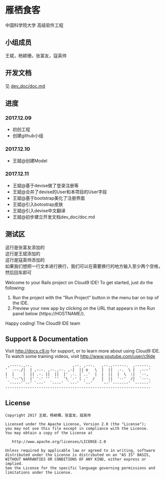 雁栖食客
===============

中国科学院大学 高级软件工程

小组成员
----
王斌，杨颖珊，张富友，寇英帅</br>

开发文档
----
见 [dev_doc/doc.md](https://github.com/UCAS-MICROTEAM/Yanqishike/blob/master/dev_doc/doc.md)

进度
-----
### 2017.12.09
* 初创工程
* 创建github小组

### 2017.12.10
* 王斌@创建Model  

### 2017.12.11
* 王斌@基于devise做了登录注册等  
* 王斌@合并了devise的User和本项目的User字段  
* 王斌@基于bootstrap美化了注册界面  
* 王斌@引入botostrap皮肤
* 王斌@引入devise中文翻译
* 王斌@初步建立开发文档dev_doc/doc.md


测试区
----
这行是张富友添加的  
这行是王斌添加的  
这行是寇英帅添加的  
如果我们想把一行文本进行换行，我们可以在需要换行的地方输入至少两个空格，然后回车即可  
  
Welcome to your Rails project on Cloud9 IDE!
To get started, just do the following:

1. Run the project with the "Run Project" button in the menu bar on top of the IDE.
2. Preview your new app by clicking on the URL that appears in the Run panel below (https://HOSTNAME/).

Happy coding!
The Cloud9 IDE team

## Support & Documentation

Visit http://docs.c9.io for support, or to learn more about using Cloud9 IDE. 
To watch some training videos, visit http://www.youtube.com/user/c9ide


     ,-----.,--.                  ,--. ,---.   ,--.,------.  ,------.
    '  .--./|  | ,---. ,--.,--. ,-|  || o   \  |  ||  .-.  \ |  .---'
    |  |    |  || .-. ||  ||  |' .-. |`..'  |  |  ||  |  \  :|  `--, 
    '  '--'\|  |' '-' ''  ''  '\ `-' | .'  /   |  ||  '--'  /|  `---.
     `-----'`--' `---'  `----'  `---'  `--'    `--'`-------' `------'
    ----------------------------------------------------------------- 
    
    
License
-----------

    Copyright 2017 王斌，杨颖珊，张富友，寇英帅

    Licensed under the Apache License, Version 2.0 (the "License");
    you may not use this file except in compliance with the License.
    You may obtain a copy of the License at

       http://www.apache.org/licenses/LICENSE-2.0

    Unless required by applicable law or agreed to in writing, software
    distributed under the License is distributed on an "AS IS" BASIS,
    WITHOUT WARRANTIES OR CONDITIONS OF ANY KIND, either express or implied.
    See the License for the specific language governing permissions and
    limitations under the License.
